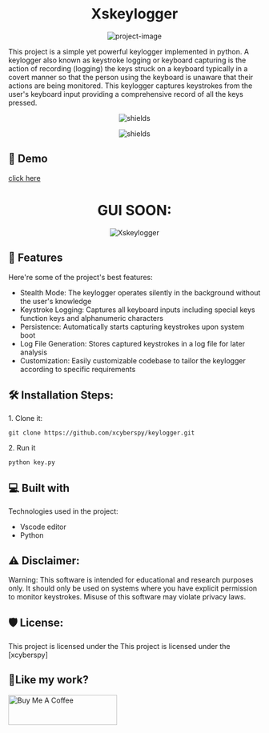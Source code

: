 <h1 align="center" id="title">Xskeylogger</h1>

<p align="center"><img src="https://socialify.git.ci/xcyberspy/keylogger/image?font=KoHo&amp;forks=1&amp;issues=1&amp;language=1&amp;name=1&amp;owner=1&amp;pulls=1&amp;stargazers=1&amp;theme=Light" alt="project-image"></p>

<p id="description">This project is a simple yet powerful keylogger implemented in python. A keylogger also known as keystroke logging or keyboard capturing is the action of recording (logging) the keys struck on a keyboard typically in a covert manner so that the person using the keyboard is unaware that their actions are being monitored. This keylogger captures keystrokes from the user's keyboard input providing a comprehensive record of all the keys pressed.</p>

<p align="center"><img src="https://img.shields.io/badge/python-3670A0?style=for-the-badge&amp;logo=python&amp;logoColor=ffdd54" alt="shields"></p>
<p align="center"><img src="https://img.shields.io/badge/Gmail-D14836?style=for-the-badge&logo=gmail&logoColor=white" alt="shields"></p>
<h2>🚀 Demo</h2>

[click here ](here)

<h1 align="center">GUI SOON:</h1>
<p align="center" href="https://ibb.co/vmCQjwK"><img src="https://i.ibb.co/rMKcw71/Xskeylogger.png" alt="Xskeylogger" border="0"></p>




  
  
<h2>🧐 Features</h2>

Here're some of the project's best features:

*   Stealth Mode: The keylogger operates silently in the background without the user's knowledge
*   Keystroke Logging: Captures all keyboard inputs including special keys function keys and alphanumeric characters
*   Persistence: Automatically starts capturing keystrokes upon system boot
*   Log File Generation: Stores captured keystrokes in a log file for later analysis
*   Customization: Easily customizable codebase to tailor the keylogger according to specific requirements

<h2>🛠️ Installation Steps:</h2>

<p>1. Clone it:</p>

```
git clone https://github.com/xcyberspy/keylogger.git
```

<p>2. Run it</p>

```
python key.py
```

  
  
<h2>💻 Built with</h2>

Technologies used in the project:

*   Vscode editor
*   Python
<h2>⚠️ Disclaimer:</h2>
Warning: This software is intended for educational and research purposes only. It should only be used on systems where you have explicit permission to monitor keystrokes. Misuse of this software may violate privacy laws.
<h2>🛡️ License:</h2>

This project is licensed under the This project is licensed under the \[xcyberspy\] 

<h2>💖Like my work?</h2>

<p><a href="https://www.buymeacoffee.com/xcyberspy" target="_blank"><img src="https://cdn.buymeacoffee.com/buttons/v2/default-yellow.png" alt="Buy Me A Coffee" style="height: 60px !important;width: 217px !important;"></a></p>
